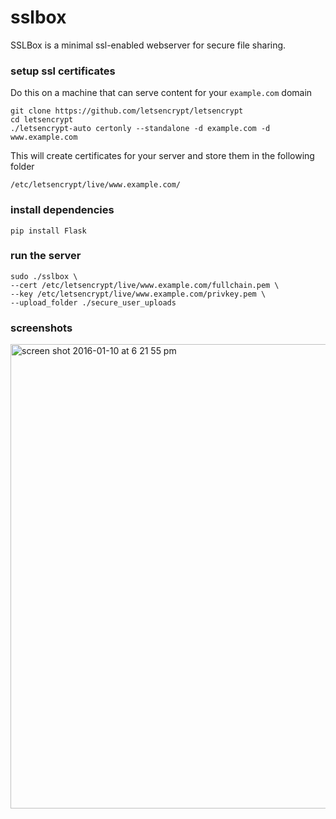 # sslbox

SSLBox is a minimal ssl-enabled webserver for secure file sharing.

### setup ssl certificates

Do this on a machine that can serve content for your `example.com` domain

```
git clone https://github.com/letsencrypt/letsencrypt
cd letsencrypt
./letsencrypt-auto certonly --standalone -d example.com -d www.example.com
```

This will create certificates for your server and store them in the following folder

```
/etc/letsencrypt/live/www.example.com/
```

### install dependencies

```
pip install Flask
```

### run the server

```
sudo ./sslbox \
--cert /etc/letsencrypt/live/www.example.com/fullchain.pem \
--key /etc/letsencrypt/live/www.example.com/privkey.pem \
--upload_folder ./secure_user_uploads
```

### screenshots

<img width="743" alt="screen shot 2016-01-10 at 6 21 55 pm" src="https://cloud.githubusercontent.com/assets/121183/12225813/542961c4-b7c7-11e5-8b65-b889116c6fa1.png">

